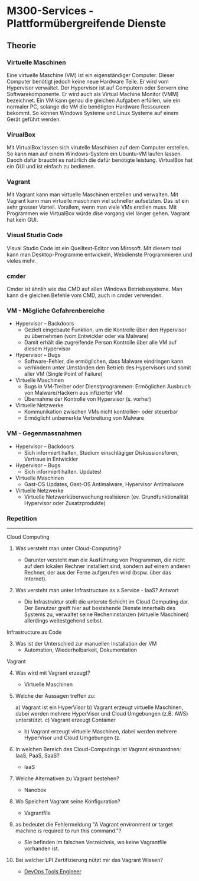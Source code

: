 # M300-Services - Plattformübergreifende Dienste

## Theorie

### Virtuelle Maschinen
Eine virtuelle Maschine (VM) ist ein eigenständiger Computer. Dieser Computer benötigt jedoch keine neue Hardware Teile. Er wird vom Hypervisor verwaltet. Der Hypervisor ist auf Computern oder Servern eine Softwarekomponente. Er wird auch als Virtual Machine Monitor (VMM) bezeichnet. Ein VM kann genau die gleichen Aufgaben erfüllen, wie ein normaler PC, solange die VM die benötigten Hardware Ressourcen bekommt. So können Windows Systeme und Linux Systeme auf einem Gerät geführt werden.

### VirualBox
Mit VirtualBox lassen sich virutelle Maschinen auf dem Computer erstellen. So kann man auf einem Windows-System ein Ubuntu-VM laufen lassen. Daoch dafür braucht es natürlich die dafür benötigte leistung. VirtualBox hat ein GUI und ist einfach zu bedienen. 

### Vagrant
Mit Vagrant kann man virtuelle Maschinen erstellen und verwalten. Mit Vagrant kann man virtuelle maschinen viel schneller aufsetzten. Das ist ein sehr grosser Vorteil. Vorallem, wenn man viele VMs erstllen muss. Mit Programmen wie VirtualBox würde dise vorgang viel länger gehen. Vagrant hat kein GUI. 

### Visual Studio Code
Visual Studio Code ist ein Quelltext-Editor von Mirosoft. Mit diesem tool kann man Desktop-Programme entwickeln, Webdienste Programmieren und vieles mehr.

### cmder
Cmder ist ähnlih wie das CMD auf allen Windows Betriebssysteme. Man kann die gleichen Befehle vom CMD, auch in cmder verwenden.

### VM - Mögliche Gefahrenbereiche
* Hypervisor – Backdoors
  * Gezielt eingebaute Funktion, um die Kontrolle über den Hypervisor zu übernehmen (vom Entwickler oder via Malware)
  * Damit erhält die zugreifende Person Kontrolle über alle VM auf diesem Hypervisor
* Hypervisor – Bugs
  * Software-Fehler, die ermöglichen, dass Malware eindringen kann
  * verhindern unter Umständen den Betrieb des Hypervisors und somit aller VM (Single Point of Failure)
* Virtuelle Maschinen
  * Bugs in VM-Treiber oder Dienstprogrammen: Ermöglichen Ausbruch von Malware/Hackern aus infizierter VM
  * Übernahme der Kontrolle von Hypervisor (s. vorher)
* Virtuelle Netzwerke
  * Kommunikation zwischen VMs nicht kontrollier- oder steuerbar
  * Ermöglicht unbemerkte Verbreitung von Malware
  
### VM - Gegenmassnahmen
* Hypervisor – Backdoors
  * Sich informiert halten, Studium einschlägiger Diskussionsforen, Vertraue in Entwickler
* Hypervisor – Bugs
  * Sich informiert halten. Updates!
* Virtuelle Maschinen
  * Gast-OS Updates, Gast-OS Antimalware, Hypervisor Antimalware
* Virtuelle Netzwerke
  * Virtuelle Netzwerküberwachung realisieren (ev. Grundfunktionalität Hypervisor oder Zusatzprodukte)

### Repetition
***
Cloud Computing
1. Was versteht man unter Cloud-Computing?
   * Darunter versteht man die Ausführung von Programmen, die nicht auf dem lokalen Rechner installiert sind, sondern auf einem anderen Rechner, der aus der Ferne aufgerufen wird (bspw. über das Internet).

2. Was versteht man unter Infrastructure as a Service - IaaS?
Antwort
   * Die Infrastruktur stellt die unterste Schicht im Cloud Computing dar. Der Benutzer greift hier auf bestehende Dienste innerhalb des Systems zu, verwaltet seine Recheninstanzen (virtuelle Maschinen) allerdings weitestgehend selbst.

Infrastructure as Code

3. Was ist der Unterschied zur manuellen Installation der VM
   * Automation, Wiederholbarkeit, Dokumentation

Vagrant

4. Was wird mit Vagrant erzeugt?
   * Virtuelle Maschinen

5. Welche der Aussagen treffen zu:

    a) Vagrant ist ein HyperVisor
    b) Vagrant erzeugt virtuelle Maschinen, dabei werden mehrere HyperVisor und Cloud Umgebungen (z.B. AWS) unterstützt.
    c) Vagrant erzeugt Container
   * b) Vagrant erzeugt virtuelle Maschinen, dabei werden mehrere HyperVisor und Cloud Umgebungen (z.

6. In welchen Bereich des Cloud-Computings ist Vagrant einzuordnen: IaaS, PaaS, SaaS?
   * IaaS

7. Welche Alternativen zu Vagrant bestehen?
   * Nanobox 

8. Wo Speichert Vagrant seine Konfiguration?
   * Vagrantfile

9. as bedeutet die Fehlermeldung "A Vagrant environment or target machine is required to run this command."?
   * Sie befinden im falschen Verzeichnis, wo keine Vagrantfile vorhanden ist.

10. Bei welcher LPI Zertifizierung nützt mir das Vagrant Wissen?
    * [DevOps Tools Engineer](https://www.lpi.org/our-certifications/devops-overview) 


